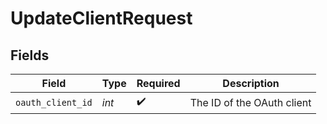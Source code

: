 # UpdateClientRequest


## Fields

| Field                      | Type                       | Required                   | Description                |
| -------------------------- | -------------------------- | -------------------------- | -------------------------- |
| `oauth_client_id`          | *int*                      | :heavy_check_mark:         | The ID of the OAuth client |